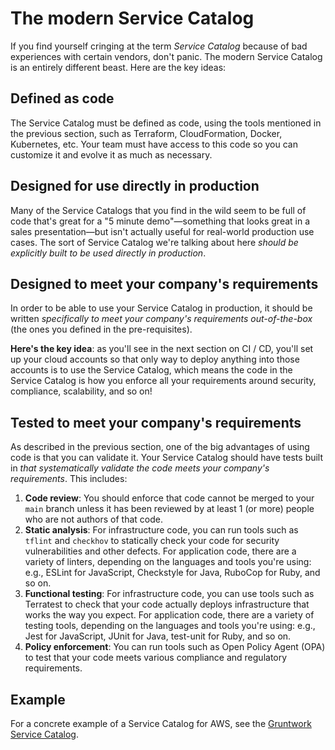 # The modern Service Catalog

If you find yourself cringing at the term *Service Catalog* because of bad experiences with certain vendors, don't
panic. The modern Service Catalog is an entirely different beast. Here are the key ideas:

## Defined as code

The Service Catalog must be defined as code, using the tools mentioned in the previous section,
such as Terraform, CloudFormation, Docker, Kubernetes, etc. Your team must have access to this code so you can
customize it and evolve it as much as necessary.

## Designed for use directly in production

Many of the Service Catalogs that you find in the wild seem to be full of code that's great for a "5 minute
demo"—something that looks great in a sales presentation—but isn't actually useful for real-world production use cases.
The sort of Service Catalog we're talking about here *should be explicitly built to be used directly in production*.

## Designed to meet your company's requirements

In order to be able to use your Service Catalog in production, it should be written *specifically to meet your
company's requirements out-of-the-box* (the ones you defined in the pre-requisites).

**Here's the key idea**: as you'll see in the next section on CI / CD, you'll set up your cloud accounts so that only
way to deploy anything into those accounts is to use the Service Catalog, which means the code in the Service Catalog
is how you enforce all your requirements around security, compliance, scalability, and so on!

## Tested to meet your company's requirements

As described in the previous section, one of the big advantages of using code is that you can validate it. Your Service
Catalog should have tests built in *that systematically validate the code meets your company's requirements*. This includes:

1. **Code review**: You should enforce that code cannot be merged to your `main` branch unless it has been reviewed
   by at least 1 (or more) people who are not authors of that code.
2. **Static analysis**: For infrastructure code, you can run tools such as `tflint` and `checkhov` to statically
   check your code for security vulnerabilities and other defects. For application code, there are a variety of
   linters, depending on the languages and tools you're using: e.g., ESLint for JavaScript, Checkstyle for Java,
   RuboCop for Ruby, and so on.
3. **Functional testing**: For infrastructure code, you can use tools such as Terratest to check that your code
   actually deploys infrastructure that works the way you expect. For application code, there are a variety of
   testing tools, depending on the languages and tools you're using: e.g., Jest for JavaScript, JUnit for Java,
   test-unit for Ruby, and so on.
4. **Policy enforcement**: You can run tools such as Open Policy Agent (OPA) to test that your code meets various
   compliance and regulatory requirements.

## Example

For a concrete example of a Service Catalog for AWS, see the [Gruntwork Service Catalog](https://gruntwork.io/repos).


<!-- ##DOCS-SOURCER-START
{"sourcePlugin":"Local File Copier","hash":"d2c8c16c221d43b0989eeec08a273e3a"}
##DOCS-SOURCER-END -->
